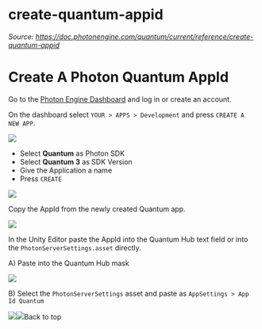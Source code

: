 # create-quantum-appid

_Source: https://doc.photonengine.com/quantum/current/reference/create-quantum-appid_

# Create A Photon Quantum AppId

Go to the [Photon Engine Dashboard](https://dashboard.photonengine.com/) and log in or create an account.

On the dashboard select `YOUR > APPS > Development` and press `CREATE A NEW APP`.

![](/docs/img/quantum/v3/reference/dashboard.png)

- Select **Quantum** as Photon SDK
- Select **Quantum 3** as SDK Version
- Give the Application a name
- Press `CREATE`

![](/docs/img/quantum/v3/reference/dashboard-create-new-appid.png)

Copy the AppId from the newly created Quantum app.

![](/docs/img/quantum/v3/reference/dashboard-appid.png)

In the Unity Editor paste the AppId into the Quantum Hub text field or into the `PhotonServerSettings.asset` directly.

A) Paste into the Quantum Hub mask

![](/docs/img/quantum/v3/reference/hub-appid.png)

B) Select the `PhotonServerSettings` asset and paste as `AppSettings > App Id Quantum`

![](/docs/img/quantum/v3/reference/quantum-menu-photonserversettings.png)![](/docs/img/quantum/v3/reference/quantum-photonserversettings.png)Back to top